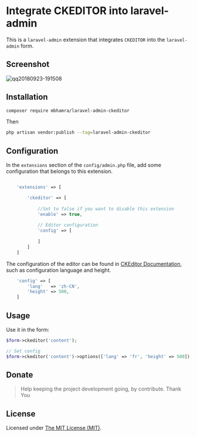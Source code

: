 Integrate CKEDITOR into laravel-admin
======

This is a `laravel-admin` extension that integrates `CKEDITOR` into the `laravel-admin` form.

## Screenshot

![qq20180923-191508](https://user-images.githubusercontent.com/1479100/45928434-10944a00-bf76-11e8-918f-9566c7ba4c6b.png)

## Installation

```bash
composer require mbhamra/laravel-admin-ckeditor
```

Then
```bash
php artisan vendor:publish --tag=laravel-admin-ckeditor
```

## Configuration

In the `extensions` section of the `config/admin.php` file, add some configuration that belongs to this extension.
```php

    'extensions' => [

        'ckeditor' => [
        
            //Set to false if you want to disable this extension
            'enable' => true,
            
            // Editor configuration
            'config' => [
                
            ]
        ]
    ]

```
The configuration of the editor can be found in [CKEditor Documentation](https://ckeditor.com/docs/ckeditor4/latest/guide/), such as configuration language and height.
```php
    'config' => [
        'lang'   => 'zh-CN',
        'height' => 500,
    ]
```

## Usage

Use it in the form:
```php
$form->ckeditor('content');

// Set config
$form->ckeditor('content')->options(['lang' => 'fr', 'height' => 500]);
```

## Donate

> Help keeping the project development going, by contribute. Thank You

License
------------
Licensed under [The MIT License (MIT)](LICENSE).
